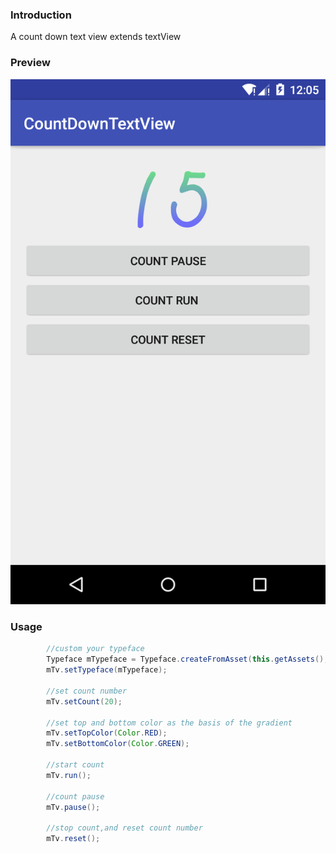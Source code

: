 ### Introduction
A count down text view extends textView

### Preview
![](/art/device-2016-04-30-000549.png)

### Usage
``` java
        //custom your typeface
        Typeface mTypeface = Typeface.createFromAsset(this.getAssets(), "fonts/wawa.ttf");
        mTv.setTypeface(mTypeface);

        //set count number
        mTv.setCount(20);

        //set top and bottom color as the basis of the gradient
        mTv.setTopColor(Color.RED);
        mTv.setBottomColor(Color.GREEN);

        //start count
        mTv.run();

        //count pause
        mTv.pause();

        //stop count,and reset count number
        mTv.reset();
```